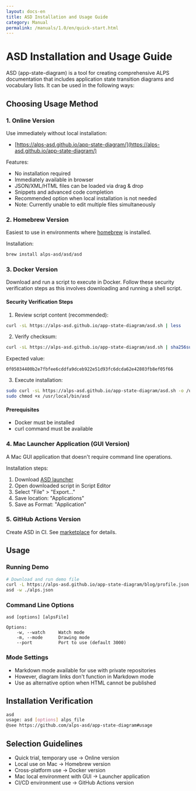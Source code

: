 ```yaml
---
layout: docs-en
title: ASD Installation and Usage Guide
category: Manual
permalink: /manuals/1.0/en/quick-start.html
---
```


# ASD Installation and Usage Guide

ASD (app-state-diagram) is a tool for creating comprehensive ALPS documentation that includes application state transition diagrams and vocabulary lists. It can be used in the following ways:

## Choosing Usage Method

### 1. Online Version

Use immediately without local installation:

- [https://alps-asd.github.io/app-state-diagram/](https://alps-asd.github.io/app-state-diagram/)

Features:
- No installation required
- Immediately available in browser
- JSON/XML/HTML files can be loaded via drag & drop
- Snippets and advanced code completion
- Recommended option when local installation is not needed
- Note: Currently unable to edit multiple files simultaneously

### 2. Homebrew Version

Easiest to use in environments where [homebrew](https://brew.sh) is installed.

Installation:

```bash
brew install alps-asd/asd/asd
```

### 3. Docker Version

Download and run a script to execute in Docker. Follow these security verification steps as this involves downloading and running a shell script.

#### Security Verification Steps

1. Review script content (recommended):

```bash
curl -sL https://alps-asd.github.io/app-state-diagram/asd.sh | less
```

2. Verify checksum:

```bash
curl -sL https://alps-asd.github.io/app-state-diagram/asd.sh | sha256sum
```

Expected value:
```
0f05034400b2e7fbfee6cddfa9dceb922e51d93fc6dcda62e42803fb8ef05f66
```

3. Execute installation:

```bash
sudo curl -sL https://alps-asd.github.io/app-state-diagram/asd.sh -o /usr/local/bin/asd
sudo chmod +x /usr/local/bin/asd
```

#### Prerequisites
- Docker must be installed
- curl command must be available

### 4. Mac Launcher Application (GUI Version)

A Mac GUI application that doesn't require command line operations.

Installation steps:
1. Download [ASD launcher](https://github.com/alps-asd/asd-launcher/archive/master.zip)
2. Open downloaded script in Script Editor
3. Select "File" > "Export..."
4. Save location: "Applications"
5. Save as Format: "Application"

### 5. GitHub Actions Version

Create ASD in CI. See [marketplace](https://github.com/marketplace/actions/app-state-diagram) for details.

## Usage

### Running Demo
```bash
# Download and run demo file
curl -L https://alps-asd.github.io/app-state-diagram/blog/profile.json > alps.json
asd -w ./alps.json
```

### Command Line Options
```
asd [options] [alpsFile]

Options:
    -w, --watch     Watch mode
    -m, --mode      Drawing mode
    --port          Port to use (default 3000)
```

### Mode Settings
- Markdown mode available for use with private repositories
- However, diagram links don't function in Markdown mode
- Use as alternative option when HTML cannot be published

## Installation Verification

```bash
asd
usage: asd [options] alps_file
@see https://github.com/alps-asd/app-state-diagram#usage
```

## Selection Guidelines

- Quick trial, temporary use → Online version
- Local use on Mac → Homebrew version
- Cross-platform use → Docker version
- Mac local environment with GUI → Launcher application
- CI/CD environment use → GitHub Actions version
